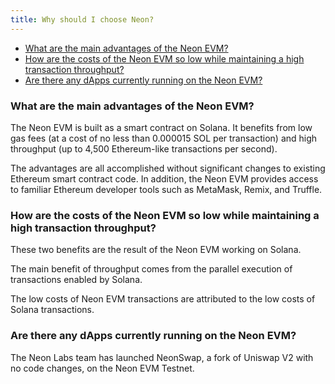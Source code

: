 ```yaml
---
title: Why should I choose Neon?
---
```


* [What are the main advantages of the Neon EVM?](#what-are-the-main-advantages-of-the-neon-evm)
* [How are the costs of the Neon EVM so low while maintaining a high transaction throughput?](#how-are-the-costs-of-the-neon-evm-so-low-while-maintaining-a-high-transaction-throughput)
* [Are there any dApps currently running on the Neon EVM?](#are-there-any-dapps-currently-running-on-the-neon-evm)

### What are the main advantages of the Neon EVM?

The Neon EVM is built as a smart contract on Solana. It benefits from low gas fees (at a cost of no less than
0.000015 SOL per transaction) and high throughput (up to 4,500 Ethereum-like transactions per second).

The advantages are all accomplished without significant changes to existing Ethereum smart contract code.
In addition, the Neon EVM provides access to familiar Ethereum developer tools such as MetaMask, Remix, and Truffle.

### How are the costs of the Neon EVM so low while maintaining a high transaction throughput?

These two benefits are the result of the Neon EVM working on Solana.

The main benefit of throughput comes from the parallel execution of transactions enabled by Solana.

The low costs of Neon EVM transactions are attributed to the low costs of Solana transactions.

### Are there any dApps currently running on the Neon EVM?

The Neon Labs team has launched NeonSwap, a fork of Uniswap V2 with no code changes, on the Neon EVM Testnet.
